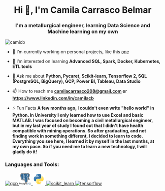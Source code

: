 <h1 align="center">Hi 👋, I'm Camila Carrasco Belmar</h1>
<h3 align="center">I'm a metallurgical engineer, learning Data Science and Machine learning on my own</h3>

<p align="left"> <img src="https://komarev.com/ghpvc/?username=camicb&label=Profile%20views&color=0e75b6&style=flat" alt="camicb" /> </p>

- 🔭 I’m currently working on personal projects, like this [one](https://github.com/Camicb/Copper-Forecasting)

- 🌱 I’m interested on learning **Advanced SQL, Spark, Docker, Kubernetes, ETL tools**

- 💬 Ask me about **Python, Pycaret, Scikit-learn, Tensorflow 2, SQL (PostgreSQL, BigQuery), GCP, Power BI, Tableau, Data Studio**

- 📫 How to reach me **camilacarrasco208@gmail.com or https://www.linkedin.com/in/camilacb**

- ⚡ Fun Facts **A few months ago, I couldn't even write "hello world" in Python. In University I only learned how to use Excel and basic MATLAB. I was focused on becoming a civil metallurgical engineer, but in my last year of study I found out that I didn't have health compatible with mining operations. So after graduating, and not finding work in something different, I decided to learn to code. Everything you see here, I learned it by myself in the last months, at my own pace. So if you need me to learn a new technology, I will gladly do it!**


<h3 align="left">Languages and Tools:</h3>
<p align="left"> <a href="https://cloud.google.com" target="_blank"> <img src="https://www.vectorlogo.zone/logos/google_cloud/google_cloud-icon.svg" alt="gcp" width="40" height="40"/> </a> <a href="https://www.postgresql.org" target="_blank"> <img src="https://raw.githubusercontent.com/devicons/devicon/master/icons/postgresql/postgresql-original-wordmark.svg" alt="postgresql" width="40" height="40"/> </a> <a href="https://www.python.org" target="_blank"> <img src="https://raw.githubusercontent.com/devicons/devicon/master/icons/python/python-original.svg" alt="python" width="40" height="40"/> </a> <a href="https://scikit-learn.org/" target="_blank"> <img src="https://upload.wikimedia.org/wikipedia/commons/0/05/Scikit_learn_logo_small.svg" alt="scikit_learn" width="40" height="40"/> </a> <a href="https://www.tensorflow.org" target="_blank"> <img src="https://www.vectorlogo.zone/logos/tensorflow/tensorflow-icon.svg" alt="tensorflow" width="40" height="40"/> </a> </p>
